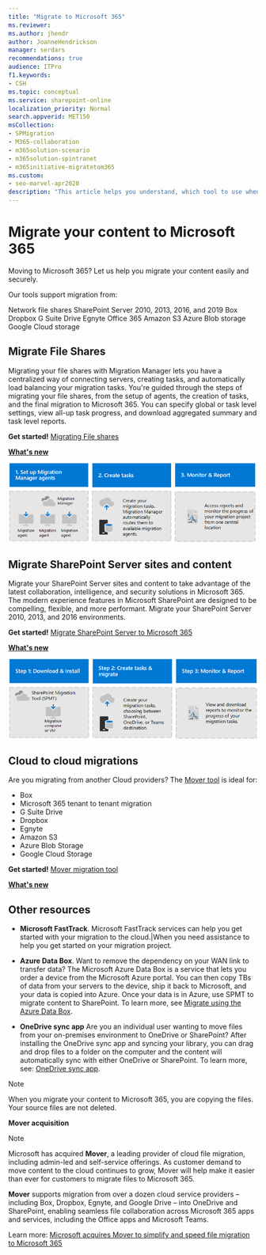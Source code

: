 ```yaml
---
title: "Migrate to Microsoft 365"
ms.reviewer: 
ms.author: jhendr
author: JoanneHendrickson
manager: serdars
recommendations: true
audience: ITPro
f1.keywords:
- CSH
ms.topic: conceptual
ms.service: sharepoint-online
localization_priority: Normal
search.appverid: MET150
msCollection: 
- SPMigration
- M365-collaboration
- m365solution-scenario
- m365solution-spintranet
- m365initiative-migratetom365
ms.custom:
- seo-marvel-apr2020
description: "This article helps you understand, which tool to use when migrating content to SharePoint and OneDrive in Microsoft 365."
---
```


# Migrate your content to Microsoft 365

Moving to Microsoft 365? Let us help you migrate your content easily and securely.

Our tools support migration from:

Network file shares
SharePoint Server 2010, 2013, 2016, and 2019
Box
Dropbox
G Suite Drive
Egnyte
Office 365
Amazon S3 
Azure Blob storage
Google Cloud storage

## Migrate File Shares
Migrating your file shares with Migration Manager lets you have a centralized way of connecting servers, creating tasks, and automatically load balancing your migration tasks. You're guided through the steps of migrating your file shares, from the setup of agents, the creation of tasks, and the final migration to Microsoft 365. You can specify global or task level settings, view all-up task progress, and download aggregated summary and task level reports.


**Get started!**  [Migrating File shares](mm-get-started.md)

[**What's new**](mm-whats-new.md)

![Migrating file shares workflow](media/mm-flow-3box.png)


## Migrate SharePoint Server sites and content

Migrate your SharePoint Server sites and content to take advantage of the latest collaboration, intelligence, and security solutions in Microsoft 365. The modern experience features in Microsoft SharePoint are designed to be compelling, flexible, and more performant. Migrate your SharePoint Server 2010, 2013, and 2016 environments.

**Get started!**  [Migrate SharePoint Server to Microsoft 365](introducing-the-sharepoint-migration-tool.md)

[**What's new**](new-and-improved-features-in-the-sharepoint-migration-tool.md)

![Migrating SPMT workflow](media/spmt-flow-3box.png)

## Cloud to cloud migrations
Are you migrating from another Cloud providers? The [Mover tool](https://mover.io/) is ideal for:

- Box
- Microsoft 365 tenant to tenant migration
- G Suite Drive
- Dropbox
- Egnyte
- Amazon S3
- Azure Blob Storage
- Google Cloud Storage


**Get started!** [Mover migration tool](https://mover.io/)

[**What's new**](mover-release-notes.md)



## Other resources


- **Microsoft FastTrack**.  Microsoft FastTrack services can help you get started with your migration to the cloud.|When you need assistance to help you get started on your migration project.</br>

- **Azure Data Box**. Want to remove the dependency on your WAN link to transfer data?  The Microsoft Azure Data Box is a service that lets you order a device from the Microsoft Azure portal. You can then copy TBs of data from your servers to the device, ship it back to Microsoft, and your data is copied into Azure. Once your data is in Azure, use SPMT to migrate content to SharePoint. To learn more, see [Migrate using the Azure Data Box](how-to-migrate-file-share-content-to-SPO-using-AzureDataBox.md).</br>

- **OneDrive sync app**  Are you an individual user wanting to move files from your on-premises environment to OneDrive or SharePoint?  After installing the OneDrive sync app and syncing your library, you can drag and drop files to a folder on the computer and the content will automatically sync with either OneDrive or SharePoint. To learn more, see: [OneDrive sync app](/onedrive/one-drive-sync).


>[!Note]
>When you migrate your content to Microsoft 365, you are copying the files.  Your source files are not deleted.

**Mover acquisition**

>[!Note]
> Microsoft has acquired **Mover**, a leading provider of cloud file migration, including admin-led and self-service offerings. As customer demand to move content to the cloud continues to grow, Mover will help make it easier than ever for customers to migrate files to Microsoft 365.
>
>**Mover** supports migration from over a dozen cloud service providers – including Box, Dropbox, Egnyte, and Google Drive – into OneDrive and SharePoint, enabling seamless file collaboration across Microsoft 365 apps and services, including the Office apps and Microsoft Teams.
>
>Learn more:  [Microsoft acquires Mover to simplify and speed file migration to Microsoft 365](https://aka.ms/migration/news)